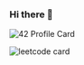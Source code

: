 ### Hi there 👋

<!--
**Mounadi05/Mounadi05** is a ✨ _special_ ✨ repository because its `README.md` (this file) appears on your GitHub profile.

Here are some ideas to get you started:

- 🔭 I’m currently working on ...
- 🌱 I’m currently learning ...
- 👯 I’m looking to collaborate on ...
- 🤔 I’m looking for help with ...
- 💬 Ask me about ...
- 📫 How to reach me: ...
- 😄 Pronouns: ...
- ⚡ Fun fact: ...
-->
![42 Profile Card](https://1337-readme-hxx2.vercel.app/api/profile?cursus=42cursus&dark=true&login=amounadi)

![leetcode card](https://stats-cards-4b1n8mmbp-hxx2.vercel.app/api/leetcode/?username=Mounadi05)
<!--
 # 📊GitHub Stats :
![](https://github-readme-stats.vercel.app/api?username=Mounadi05&theme=dark&hide_border=true&include_all_commits=true&count_private=true)<br/>
![](https://github-readme-streak-stats.herokuapp.com/?user=Mounadi05&theme=dark&hide_border=true)<br/>
![](https://github-readme-stats.vercel.app/api/top-langs/?username=Mounadi05&theme=dark&hide_border=true&include_all_commits=true&count_private=true&layout=compact&hide=php,html,javascript,css,scss,dart)
---
![](https://komarev.com/ghpvc/?username=Mounadi05&label=Visitors+Count&color=brightgreen) 
-->
